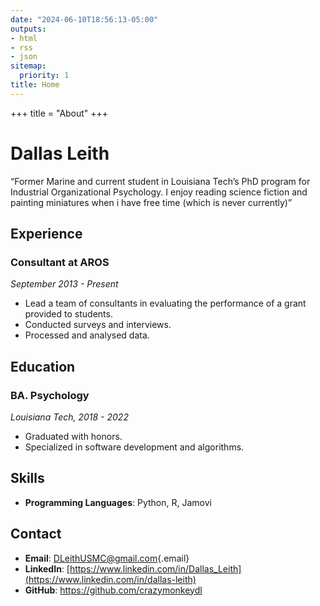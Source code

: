```yaml
---
date: "2024-06-10T18:56:13-05:00"
outputs:
- html
- rss
- json
sitemap:
  priority: 1
title: Home
---
```


+++ title = "About" +++

# Dallas Leith

“Former Marine and current student in Louisiana Tech’s PhD program for Industrial Organizational Psychology. I enjoy reading science fiction and painting miniatures when i have free time (which is never currently)”

## Experience

### Consultant at AROS

*September 2013 - Present*

-   Lead a team of consultants in evaluating the performance of a grant provided to students.
-   Conducted surveys and interviews.
-   Processed and analysed data.

## Education

### BA. Psychology

*Louisiana Tech, 2018 - 2022*

-   Graduated with honors.
-   Specialized in software development and algorithms.

## Skills

-   **Programming Languages**: Python, R, Jamovi

## Contact

-   **Email**: [DLeithUSMC\@gmail.com](mailto:DLeithUSMC@gmail.com){.email}
-   **LinkedIn**: [https://www.linkedin.com/in/Dallas_Leith](https://www.linkedin.com/in/dallas-leith)
-   **GitHub**: <https://github.com/crazymonkeydl>
